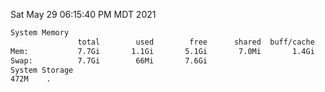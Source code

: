Sat May 29 06:15:40 PM MDT 2021
```bash
System Memory
               total        used        free      shared  buff/cache   available
Mem:           7.7Gi       1.1Gi       5.1Gi       7.0Mi       1.4Gi       6.2Gi
Swap:          7.7Gi        66Mi       7.6Gi
System Storage
472M	.
```
